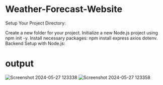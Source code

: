 # Weather-Forecast-Website
Setup Your Project Directory:

Create a new folder for your project.
Initialize a new Node.js project using npm init -y.
Install necessary packages: npm install express axios dotenv.
Backend Setup with Node.js:
# output
![Screenshot 2024-05-27 123338](https://github.com/leelagithub081103/Weather-Forecast-Website/assets/170864626/c5d4b040-f488-4338-868a-eb15827cbbe9)
![Screenshot 2024-05-27 123358](https://github.com/leelagithub081103/Weather-Forecast-Website/assets/170864626/39ed7c08-15c0-45ee-8118-559233cc06bb)

